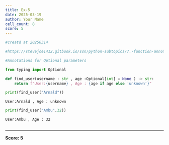 ```yaml
---
title: Ex-5
date: 2025-03-19
author: Your Name
cell_count: 8
score: 5
---
```


```python
#creatd at 20250314
```


```python
#https://stevejoe1412.gitbook.io/ssn/python-subtopics/7.-function-annotations
```


```python
#Annotations for Optional parameters
```


```python
from typing import Optional
```


```python
def find_user(username : str , age :Optional[int] = None ) -> str:
    return f"User:{username} , Age : {age if age else 'unknown'}"
```


```python
print(find_user("Arnald"))
```

    User:Arnald , Age : unknown



```python
print(find_user("Ambu",32))
```

    User:Ambu , Age : 32



```python

```


---
**Score: 5**